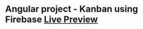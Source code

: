 # Angular project - Kanban using Firebase [Live Preview](https://kanban-firebase-angular.firebaseapp.com/)
